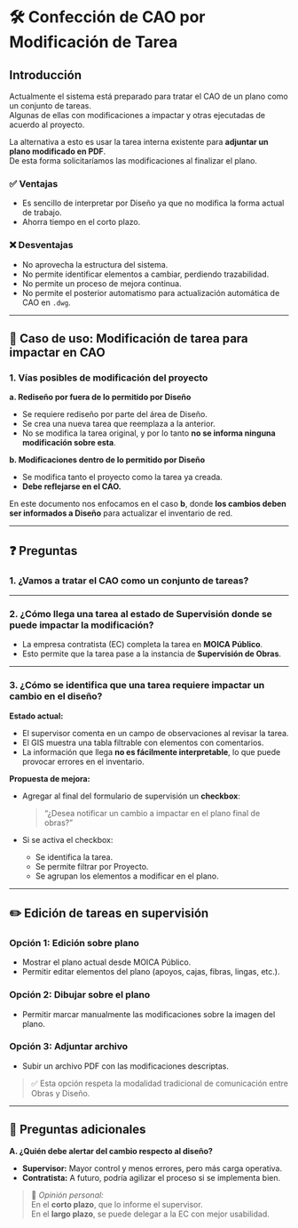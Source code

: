 # 🛠️ Confección de CAO por Modificación de Tarea

## Introducción

Actualmente el sistema está preparado para tratar el CAO de un plano como un conjunto de tareas.  
Algunas de ellas con modificaciones a impactar y otras ejecutadas de acuerdo al proyecto.  

La alternativa a esto es usar la tarea interna existente para **adjuntar un plano modificado en PDF**.  
De esta forma solicitaríamos las modificaciones al finalizar el plano.

### ✅ Ventajas

- Es sencillo de interpretar por Diseño ya que no modifica la forma actual de trabajo.
- Ahorra tiempo en el corto plazo.

### ❌ Desventajas

- No aprovecha la estructura del sistema.
- No permite identificar elementos a cambiar, perdiendo trazabilidad.
- No permite un proceso de mejora continua.
- No permite el posterior automatismo para actualización automática de CAO en `.dwg`.

---

## 🧭 Caso de uso: Modificación de tarea para impactar en CAO

### 1. Vías posibles de modificación del proyecto

**a. Rediseño por fuera de lo permitido por Diseño**

- Se requiere rediseño por parte del área de Diseño.
- Se crea una nueva tarea que reemplaza a la anterior.
- No se modifica la tarea original, y por lo tanto **no se informa ninguna modificación sobre esta**.

**b. Modificaciones dentro de lo permitido por Diseño**

- Se modifica tanto el proyecto como la tarea ya creada.
- **Debe reflejarse en el CAO.**

En este documento nos enfocamos en el caso **b**, donde **los cambios deben ser informados a Diseño** para actualizar el inventario de red.

---

## ❓ Preguntas

### 1. ¿Vamos a tratar el CAO como un conjunto de tareas?

---

### 2. ¿Cómo llega una tarea al estado de Supervisión donde se puede impactar la modificación?

- La empresa contratista (EC) completa la tarea en **MOICA Público**.
- Esto permite que la tarea pase a la instancia de **Supervisión de Obras**.

---

### 3. ¿Cómo se identifica que una tarea requiere impactar un cambio en el diseño?

**Estado actual:**  
- El supervisor comenta en un campo de observaciones al revisar la tarea.
- El GIS muestra una tabla filtrable con elementos con comentarios.
- La información que llega **no es fácilmente interpretable**, lo que puede provocar errores en el inventario.

**Propuesta de mejora:**  
- Agregar al final del formulario de supervisión un **checkbox**:
  > “¿Desea notificar un cambio a impactar en el plano final de obras?”

- Si se activa el checkbox:
  - Se identifica la tarea.
  - Se permite filtrar por Proyecto.
  - Se agrupan los elementos a modificar en el plano.

---

## ✏️ Edición de tareas en supervisión

### Opción 1: Edición sobre plano

- Mostrar el plano actual desde MOICA Público.
- Permitir editar elementos del plano (apoyos, cajas, fibras, lingas, etc.).

### Opción 2: Dibujar sobre el plano

- Permitir marcar manualmente las modificaciones sobre la imagen del plano.

### Opción 3: Adjuntar archivo

- Subir un archivo PDF con las modificaciones descriptas.

> ✅ Esta opción respeta la modalidad tradicional de comunicación entre Obras y Diseño.

---

## 🧩 Preguntas adicionales

**A. ¿Quién debe alertar del cambio respecto al diseño?**

- **Supervisor:** Mayor control y menos errores, pero más carga operativa.
- **Contratista:** A futuro, podría agilizar el proceso si se implementa bien.

> 💬 *Opinión personal:*  
> En el **corto plazo**, que lo informe el supervisor.  
> En el **largo plazo**, se puede delegar a la EC con mejor usabilidad.


